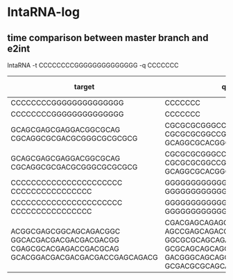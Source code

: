 # IntaRNA-log

## time comparison between master branch and e2int

IntaRNA -t CCCCCCCCGGGGGGGGGGGGGG -q CCCCCCC

| target       | query            | Seed  | time master | time e2int |
|--------------|------------------|-------|------------------| --------------- |
| CCCCCCCCGGGGGGGGGGGGGG     | CCCCCCC   |  Y   | 15ms | 15ms |
| CCCCCCCCGGGGGGGGGGGGGG     | CCCCCCC   |  N   | 15ms | 15ms |
| GCAGCGAGCGAGGACGGCGCAG<br>CGCAGGCGCGACGCGGGCGCGCGCG | CGCGCGCGGGCCGCGCGCGCG<br>CGCGCGCGGCCGCGGCGACGAG<br>GCAGGCGCACGGCACGGCA | Y | 62ms | 67ms |
| GCAGCGAGCGAGGACGGCGCAG<br>CGCAGGCGCGACGCGGGCGCGCGCG | CGCGCGCGGGCCGCGCGCGCG<br>CGCGCGCGGCCGCGGCGACGAG<br>GCAGGCGCACGGCACGGCA | N | 52ms | 55ms |
| CCCCCCCCCCCCCCCCCCCCCC<br>CCCCCCCCCCCCCCCC | GGGGGGGGGGGGGGGGGGG<br>GGGGGGGGGGGGGGGGGGGG | Y | 119ms | 119ms |
| CCCCCCCCCCCCCCCCCCCCCC<br>CCCCCCCCCCCCCCCC | GGGGGGGGGGGGGGGGGGG<br>GGGGGGGGGGGGGGGGGGGG | N | 81ms | 78ms |
| ACGGCGAGCGGCAGCAGACGGC<br>GGCACGACGACGACGACGACGG<br>CGAGCGCACGAGACCGACGCAG<br>GCACGGACGACGACGACGACCGAGCAGACG | CGACGAGCAGAGCGACGGCAGC<br>AGCCGAGCAGACCGAACGGCAC<br>GGCGCGCAGCAGACGACGCAAG<br>GCGCAGCAGCAGCAGCGCGCGA<br>GACGGGCAGCAGCAGCAGCAGC<br>GCGACGCGCAGCACGAGCAGCCGAAGC | N | 150ms | 156ms |

